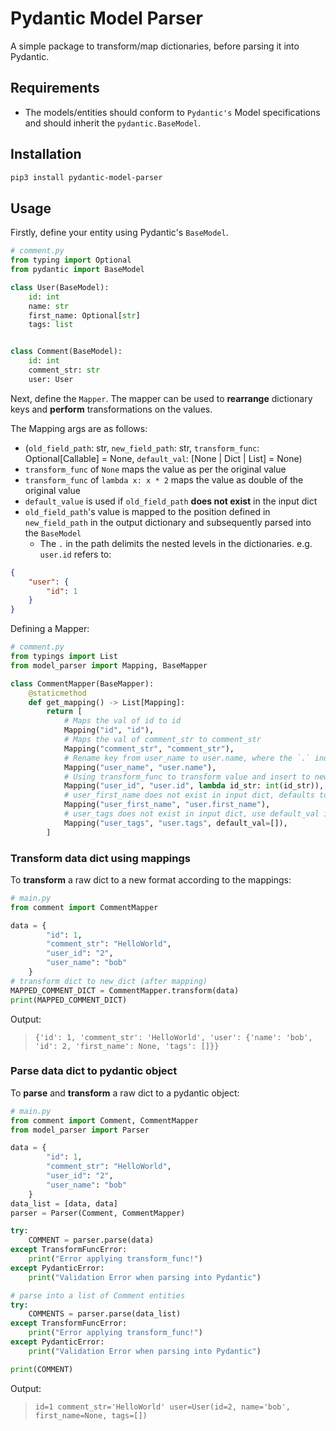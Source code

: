 # Pydantic Model Parser

A simple package to transform/map dictionaries, before parsing it into Pydantic.

## Requirements

- The models/entities should conform to `Pydantic's` Model specifications and should inherit the `pydantic.BaseModel`.

## Installation

```bash
pip3 install pydantic-model-parser
```

## Usage

Firstly, define your entity using Pydantic's `BaseModel`.

```python
# comment.py
from typing import Optional
from pydantic import BaseModel

class User(BaseModel):
    id: int
    name: str
    first_name: Optional[str]
    tags: list


class Comment(BaseModel):
    id: int
    comment_str: str
    user: User
```

Next, define the `Mapper`. The mapper can be used to **rearrange** dictionary keys and **perform** transformations on the values.

The Mapping args are as follows:

- (`old_field_path`: str, `new_field_path`: str, `transform_func`: Optional[Callable] = None, `default_val`: [None | Dict | List] = None)
- `transform_func` of `None` maps the value as per the original value
- `transform_func` of `lambda x: x * 2` maps the value as double of the original value
- `default_value` is used if `old_field_path` **does not exist** in the input dict
- `old_field_path`'s value is mapped to the position defined in `new_field_path` in the output dictionary and subsequently parsed into the `BaseModel`
  - The `.` in the path delimits the nested levels in the dictionaries. e.g. `user.id` refers to:

```json
{
    "user": {
        "id": 1
    }
}
```

Defining a Mapper:

```python
# comment.py
from typings import List
from model_parser import Mapping, BaseMapper

class CommentMapper(BaseMapper):
    @staticmethod
    def get_mapping() -> List[Mapping]:
        return [
            # Maps the val of id to id
            Mapping("id", "id"),
            # Maps the val of comment_str to comment_str
            Mapping("comment_str", "comment_str"),
            # Rename key from user_name to user.name, where the `.` indicates a level of nesting
            Mapping("user_name", "user.name"),
            # Using transform_func to transform value and insert to new dict
            Mapping("user_id", "user.id", lambda id_str: int(id_str)),
            # user_first_name does not exist in input dict, defaults to None in new dict
            Mapping("user_first_name", "user.first_name"),
            # user_tags does not exist in input dict, use default_val instead in new dict
            Mapping("user_tags", "user.tags", default_val=[]),
        ]
```
### Transform data dict using mappings
To **transform** a raw dict to a new format according to the mappings:

```python
# main.py
from comment import CommentMapper

data = {
        "id": 1,
        "comment_str": "HelloWorld",
        "user_id": "2",
        "user_name": "bob"
    }
# transform dict to new_dict (after mapping)
MAPPED_COMMENT_DICT = CommentMapper.transform(data)
print(MAPPED_COMMENT_DICT)
```

Output:
> `{'id': 1, 'comment_str': 'HelloWorld', 'user': {'name': 'bob', 'id': 2, 'first_name': None, 'tags': []}}`

### Parse data dict to pydantic object
To **parse** and **transform** a raw dict to a pydantic object:

```python
# main.py
from comment import Comment, CommentMapper
from model_parser import Parser

data = {
        "id": 1,
        "comment_str": "HelloWorld",
        "user_id": "2",
        "user_name": "bob"
    }
data_list = [data, data]
parser = Parser(Comment, CommentMapper)

try:
    COMMENT = parser.parse(data)
except TransformFuncError:
    print("Error applying transform_func!")
except PydanticError:
    print("Validation Error when parsing into Pydantic")

# parse into a list of Comment entities
try:
    COMMENTS = parser.parse(data_list)
except TransformFuncError:
    print("Error applying transform_func!")
except PydanticError:
    print("Validation Error when parsing into Pydantic")

print(COMMENT)
```

Output:
> `id=1 comment_str='HelloWorld' user=User(id=2, name='bob', first_name=None, tags=[])`
